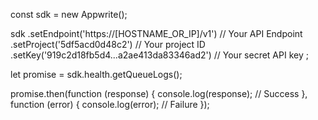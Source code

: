 const sdk = new Appwrite();

sdk
    .setEndpoint('https://[HOSTNAME_OR_IP]/v1') // Your API Endpoint
    .setProject('5df5acd0d48c2') // Your project ID
    .setKey('919c2d18fb5d4...a2ae413da83346ad2') // Your secret API key
;

let promise = sdk.health.getQueueLogs();

promise.then(function (response) {
    console.log(response); // Success
}, function (error) {
    console.log(error); // Failure
});
